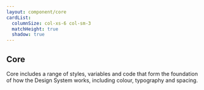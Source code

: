 ```yaml
---
layout: component/core
cardList:
  columnSize: col-xs-6 col-sm-3
  matchHeight: true
  shadow: true
---
```


## Core

Core includes a range of styles, variables and code that form the foundation of how the Design System works, including colour, typography and spacing.


<!-- Each released component includes information to help you implement them, such as:

- an explanation of the problem it solves in the interface
- live examples so you can see the component in action
- best practice and guidelines to use the component correctly

You can find comprehensive instructions on how to use the released components in our GitHub repo. Or search our FAQs in the Community forum. -->

